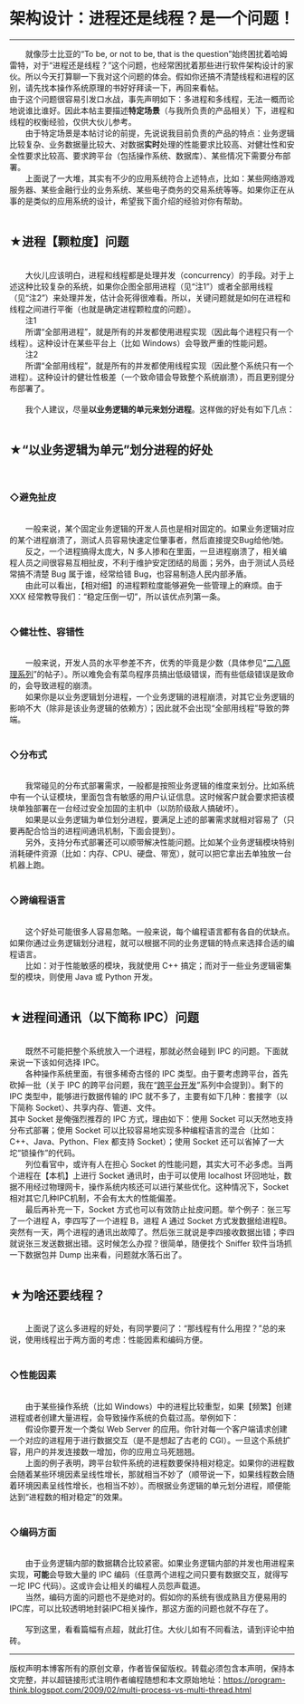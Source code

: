 # 架构设计：进程还是线程？是一个问题！ 

-----

<div class="post-body entry-content">
　　就像莎士比亚的“To be, or not to be, that is the question”始终困扰着哈姆雷特，对于“进程还是线程？”这个问题，也经常困扰着那些进行软件架构设计的家伙。所以今天打算聊一下我对这个问题的体会。假如你还搞不清楚线程和进程的区别，请先找本操作系统原理的书好好拜读一下，再回来看帖。<br/>
由于这个问题很容易引发口水战，事先声明如下：多进程和多线程，无法一概而论地说谁比谁好。因此本帖主要描述<b>特定场景</b>（与我所负责的产品相关）下，进程和线程的权衡经验，仅供大伙儿参考。<a name="more"></a><br/>
　　由于特定场景是本帖讨论的前提，先说说我目前负责的产品的特点：业务逻辑比较复杂、业务数据量比较大、对数据<b>实时</b>处理的性能要求比较高、对健壮性和安全性要求比较高、要求跨平台（包括操作系统、数据库）、某些情况下需要分布部署。<br/>
　　上面说了一大堆，其实有不少的应用系统符合上述特点，比如：某些网络游戏服务器、某些金融行业的业务系统、某些电子商务的交易系统等等。如果你正在从事的是类似的应用系统的设计，希望我下面介绍的经验对你有帮助。<br/>
<br/>
<h2>★进程【颗粒度】问题</h2><br/>
　　大伙儿应该明白，进程和线程都是处理并发（concurrency）的手段。对于上述这种比较复杂的系统，如果你企图全部用进程（见“注1”）或者全部用线程（见“注2”）来处理并发，估计会死得很难看。所以，关键问题就是如何在进程和线程之间进行平衡（也就是确定进程颗粒度的问题）。<br/>
　　注1<br/>
　　所谓“全部用进程”，就是所有的并发都使用进程实现（因此每个进程只有一个线程）。这种设计在某些平台上（比如 Windows）会导致严重的性能问题。<br/>
　　注2<br/>
　　所谓“全部用线程”，就是所有的并发都使用线程实现（因此整个系统只有一个进程）。这种设计的健壮性极差（一个致命错会导致整个系统崩溃），而且更别提分布部署了。<br/>
<br/>
　　我个人建议，尽量<b>以业务逻辑的单元来划分进程</b>。这样做的好处有如下几点：<br/>
<br/>
<h2>★“以业务逻辑为单元”划分进程的好处</h2><br/>
<h3>◇避免扯皮</h3><br/>
　　一般来说，某个固定业务逻辑的开发人员也是相对固定的。如果业务逻辑对应的某个进程崩溃了，测试人员容易快速定位肇事者，然后直接提交Bug给他/她。<br/>
　　反之，一个进程搞得太庞大，N 多人掺和在里面，一旦进程崩溃了，相关编程人员之间很容易互相扯皮，不利于维护安定团结的局面；另外，由于测试人员经常搞不清楚 Bug 属于谁，经常给错 Bug，也容易制造人民内部矛盾。<br/>
　　由此可以看出，【相对细】的进程颗粒度能够避免一些管理上的麻烦。由于 XXX 经常教导我们：“稳定压倒一切”，所以该优点列第一条。<br/>
<br/>
<h3>◇健壮性、容错性</h3><br/>
　　一般来说，开发人员的水平参差不齐，优秀的毕竟是少数（具体参见“<a href="../../2009/02/80-20-principle-0-overview.md">二八原理系列</a>”的帖子）。所以难免会有菜鸟程序员搞出低级错误，而有些低级错误是致命的，会导致进程的崩溃。<br/>
　　如果你是以业务逻辑划分进程，一个业务逻辑的进程崩溃，对其它业务逻辑的影响不大（除非是该业务逻辑的依赖方）；因此就不会出现“全部用线程”导致的弊端。<br/>
<br/>
<h3>◇分布式</h3><br/>
　　我常碰见的分布式部署需求，一般都是按照业务逻辑的维度来划分。比如系统中有一个认证模块，里面包含有敏感的用户认证信息。这时候客户就会要求把该模块单独部署在一台经过安全加固的主机中（以防阶级敌人搞破坏）。<br/>
　　如果是以业务逻辑为单位划分进程，要满足上述的部署需求就相对容易了（只要再配合恰当的进程间通讯机制，下面会提到）。<br/>
　　另外，支持分布式部署还可以顺带解决性能问题。比如某个业务逻辑模块特别消耗硬件资源（比如：内存、CPU、硬盘、带宽），就可以把它拿出去单独放一台机器上跑。<br/>
<br/>
<h3>◇跨编程语言</h3><br/>
　　这个好处可能很多人容易忽略。一般来说，每个编程语言都有各自的优缺点。如果你通过业务逻辑划分进程，就可以根据不同的业务逻辑的特点来选择合适的编程语言。<br/>
　　比如：对于性能敏感的模块，我就使用 C++ 搞定；而对于一些业务逻辑密集型的模块，则使用 Java 或 Python 开发。<br/>
<br/>
<h2>★进程间通讯（以下简称 IPC）问题</h2><br/>
　　既然不可能把整个系统放入一个进程，那就必然会碰到 IPC 的问题。下面就来说一下该如何选择 IPC。<br/>
　　各种操作系统里面，有很多稀奇古怪的 IPC 类型。由于要考虑跨平台，首先砍掉一批（关于 IPC 的跨平台问题，我在“<a href="../../2009/01/cxx-cross-platform-develop-0-overview.md">跨平台开发</a>”系列中会提到）。剩下的 IPC 类型中，能够进行数据传输的 IPC 就不多了，主要有如下几种：套接字（以下简称 Socket）、共享内存、管道、文件。<br/>
其中 Socket 是俺强烈推荐的 IPC 方式，理由如下：使用 Socket 可以天然地支持分布式部署；使用 Socket 可以比较容易地实现多种编程语言的混合（比如：C++、Java、Python、Flex 都支持 Socket）；使用 Socket 还可以省掉了一大坨“锁操作”的代码。<br/>
　　列位看官中，或许有人在担心 Socket 的性能问题，其实大可不必多虑。当两个进程在【本机】上进行 Socket 通讯时，由于可以使用 localhost 环回地址，数据不用经过物理网卡，操作系统内核还可以进行某些优化。这种情况下，Socket 相对其它几种IPC机制，不会有太大的性能偏差。<br/>
　　最后再补充一下，Socket 方式也可以有效防止扯皮问题。举个例子：张三写了一个进程 A，李四写了一个进程 B，进程 A 通过 Socket 方式发数据给进程B。突然有一天，两个进程的通讯出故障了。然后张三就说是李四接收数据出错；李四就说张三发送数据出错。这时候怎么办捏？很简单，随便找个 Sniffer 软件当场抓一下数据包并 Dump 出来看，问题就水落石出了。<br/>
<br/>
<h2>★为啥还要线程？</h2><br/>
　　上面说了这么多进程的好处，有同学要问了：“那线程有什么用捏？”总的来说，使用线程出于两方面的考虑：性能因素和编码方便。<br/>
<br/>
<h3>◇性能因素</h3><br/>
　　由于某些操作系统（比如 Windows）中的进程比较重型，如果【频繁】创建进程或者创建大量进程，会导致操作系统的负载过高。举例如下：<br/>
　　假设你要开发一个类似 Web Server 的应用。你针对每一个客户端请求创建一个对应的进程用于进行数据交互（是不是想起了古老的 CGI）。一旦这个系统扩容，用户的并发连接数一增加，你的应用立马死翘翘。<br/>
　　上面的例子表明，跨平台软件系统的进程数要保持相对稳定。如果你的进程数会随着某些环境因素呈线性增长，那就相当不妙了（顺带说一下，如果线程数会随着环境因素呈线性增长，也相当不妙）。而根据业务逻辑的单元划分进程，顺便能达到“进程数的相对稳定”的效果。<br/>
<br/>
<h3>◇编码方面</h3><br/>
　　由于业务逻辑内部的数据耦合比较紧密。如果业务逻辑内部的并发也用进程来实现，<b>可能</b>会导致大量的 IPC 编码（任意两个进程之间只要有数据交互，就得写一坨 IPC 代码）。这或许会让相关的编程人员怨声载道。<br/>
　　当然，编码方面的问题也不是绝对的。假如你的系统有很成熟且方便易用的IPC库，可以比较透明地封装IPC相关操作，那这方面的问题也就不存在了。<br/>
<br/>
　　写到这里，看看篇幅有点超，就此打住。大伙儿如有不同看法，请到评论中拍砖。
</div>


------------------------------------------------

版权声明本博客所有的原创文章，作者皆保留版权。转载必须包含本声明，保持本文完整，并以超链接形式注明作者编程随想和本文原始地址：https://program-think.blogspot.com/2009/02/multi-process-vs-multi-thread.html
